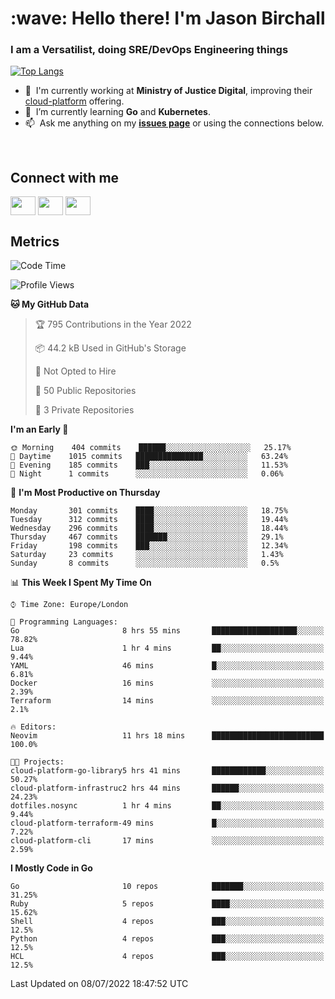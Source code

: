 <h1 align="left" id="jason-title">:wave: Hello there! I'm Jason Birchall</h1>
<h3 align="left">I am a Versatilist, doing SRE/DevOps Engineering things</h3>

[![Top Langs](https://github-readme-stats.vercel.app/api?username=jasonBirchall&show_icons=true&count_private=true&include_all_commits=true&theme=gruvbox)](https://github.com/anuraghazra/github-readme-stats)

- :office: &nbsp;I'm currently working at **Ministry of Justice Digital**, improving their [cloud-platform](https://github.com/ministryofjustice/cloud-platform) offering.
- :seedling: &nbsp;I’m currently learning **Go** and **Kubernetes**.
- :mailbox: &nbsp;Ask me anything on my **[issues page]** or using the connections below.


<br>

<h2>Connect with me</h2>
<p>
<a href="https://twitter.com/jsonBirchall" target="blank"><img align="center" src="https://cdn.jsdelivr.net/npm/simple-icons@3.0.1/icons/twitter.svg" alt="" height="30" width="40" /></a>
<a href="https://keybase.io/json0" target="blank"><img align="center" src="https://cdn.jsdelivr.net/npm/simple-icons@3.0.1/icons/keybase.svg" alt="" height="30" width="40" /></a>
<a href="https://www.reddit.com/user/kakorate" target="blank"><img align="center" src="https://cdn.jsdelivr.net/npm/simple-icons@3.0.1/icons/reddit.svg" alt="" height="30" width="40" /></a>
</p>

<h2>Metrics</h2>

<!--START_SECTION:waka-->
![Code Time](http://img.shields.io/badge/Code%20Time-0%20secs-blue)

![Profile Views](http://img.shields.io/badge/Profile%20Views-7-blue)

**🐱 My GitHub Data** 

> 🏆 795 Contributions in the Year 2022
 > 
> 📦 44.2 kB Used in GitHub's Storage 
 > 
> 🚫 Not Opted to Hire
 > 
> 📜 50 Public Repositories 
 > 
> 🔑 3 Private Repositories  
 > 
**I'm an Early 🐤** 

```text
🌞 Morning    404 commits    ██████░░░░░░░░░░░░░░░░░░░   25.17% 
🌆 Daytime    1015 commits   ███████████████░░░░░░░░░░   63.24% 
🌃 Evening    185 commits    ███░░░░░░░░░░░░░░░░░░░░░░   11.53% 
🌙 Night      1 commits      ░░░░░░░░░░░░░░░░░░░░░░░░░   0.06%

```
📅 **I'm Most Productive on Thursday** 

```text
Monday       301 commits    ████░░░░░░░░░░░░░░░░░░░░░   18.75% 
Tuesday      312 commits    ████░░░░░░░░░░░░░░░░░░░░░   19.44% 
Wednesday    296 commits    ████░░░░░░░░░░░░░░░░░░░░░   18.44% 
Thursday     467 commits    ███████░░░░░░░░░░░░░░░░░░   29.1% 
Friday       198 commits    ███░░░░░░░░░░░░░░░░░░░░░░   12.34% 
Saturday     23 commits     ░░░░░░░░░░░░░░░░░░░░░░░░░   1.43% 
Sunday       8 commits      ░░░░░░░░░░░░░░░░░░░░░░░░░   0.5%

```


📊 **This Week I Spent My Time On** 

```text
⌚︎ Time Zone: Europe/London

💬 Programming Languages: 
Go                       8 hrs 55 mins       ███████████████████░░░░░░   78.82% 
Lua                      1 hr 4 mins         ██░░░░░░░░░░░░░░░░░░░░░░░   9.44% 
YAML                     46 mins             █░░░░░░░░░░░░░░░░░░░░░░░░   6.81% 
Docker                   16 mins             ░░░░░░░░░░░░░░░░░░░░░░░░░   2.39% 
Terraform                14 mins             ░░░░░░░░░░░░░░░░░░░░░░░░░   2.1%

🔥 Editors: 
Neovim                   11 hrs 18 mins      █████████████████████████   100.0%

🐱‍💻 Projects: 
cloud-platform-go-library5 hrs 41 mins       ████████████░░░░░░░░░░░░░   50.27% 
cloud-platform-infrastruc2 hrs 44 mins       ██████░░░░░░░░░░░░░░░░░░░   24.23% 
dotfiles.nosync          1 hr 4 mins         ██░░░░░░░░░░░░░░░░░░░░░░░   9.44% 
cloud-platform-terraform-49 mins             █░░░░░░░░░░░░░░░░░░░░░░░░   7.22% 
cloud-platform-cli       17 mins             ░░░░░░░░░░░░░░░░░░░░░░░░░   2.59%

```

**I Mostly Code in Go** 

```text
Go                       10 repos            ███████░░░░░░░░░░░░░░░░░░   31.25% 
Ruby                     5 repos             ████░░░░░░░░░░░░░░░░░░░░░   15.62% 
Shell                    4 repos             ███░░░░░░░░░░░░░░░░░░░░░░   12.5% 
Python                   4 repos             ███░░░░░░░░░░░░░░░░░░░░░░   12.5% 
HCL                      4 repos             ███░░░░░░░░░░░░░░░░░░░░░░   12.5%

```



 Last Updated on 08/07/2022 18:47:52 UTC
<!--END_SECTION:waka-->

<!-- links -->

[issues page]: https://github.com/jasonBirchall/jasonBirchall/issues "jasonBirchall/issues"
